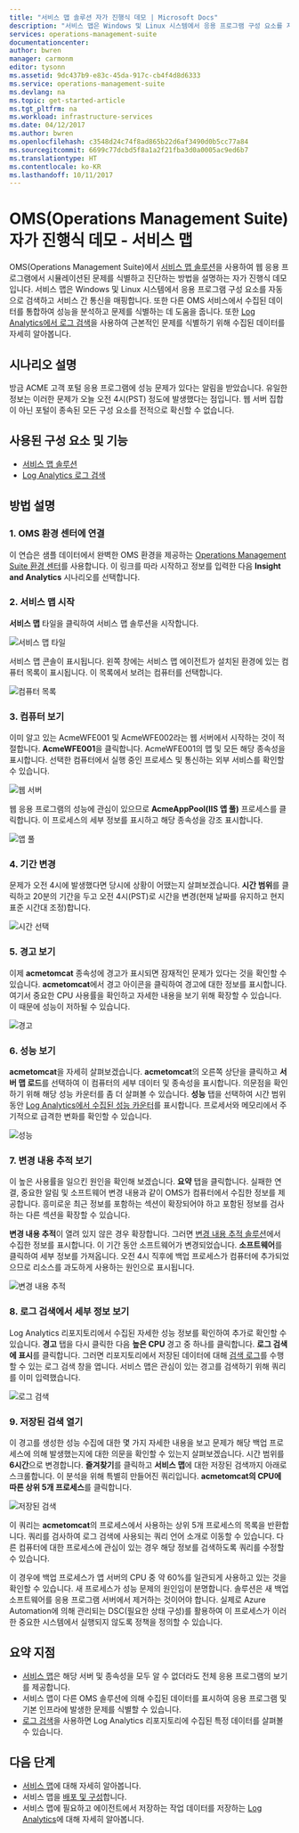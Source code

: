 ```yaml
---
title: "서비스 맵 솔루션 자가 진행식 데모 | Microsoft Docs"
description: "서비스 맵은 Windows 및 Linux 시스템에서 응용 프로그램 구성 요소를 자동으로 검색하여 서비스 간 통신을 매핑하는 OMS(Operations Management Suite)의 솔루션입니다.  서비스 맵을 사용하여 웹 응용 프로그램에서 시뮬레이션된 문제를 식별하고 진단하는 방법을 설명하는 자가 진행식 데모입니다."
services: operations-management-suite
documentationcenter: 
author: bwren
manager: carmonm
editor: tysonn
ms.assetid: 9dc437b9-e83c-45da-917c-cb4f4d8d6333
ms.service: operations-management-suite
ms.devlang: na
ms.topic: get-started-article
ms.tgt_pltfrm: na
ms.workload: infrastructure-services
ms.date: 04/12/2017
ms.author: bwren
ms.openlocfilehash: c3548d24c74f8ad865b22d6af3490d0b5cc77a84
ms.sourcegitcommit: 6699c77dcbd5f8a1a2f21fba3d0a0005ac9ed6b7
ms.translationtype: HT
ms.contentlocale: ko-KR
ms.lasthandoff: 10/11/2017
---
```

# <a name="operations-management-suite-oms-self-paced-demo---service-map"></a>OMS(Operations Management Suite) 자가 진행식 데모 - 서비스 맵
OMS(Operations Management Suite)에서 [서비스 맵 솔루션](operations-management-suite-service-map.md)을 사용하여 웹 응용 프로그램에서 시뮬레이션된 문제를 식별하고 진단하는 방법을 설명하는 자가 진행식 데모입니다.  서비스 맵은 Windows 및 Linux 시스템에서 응용 프로그램 구성 요소를 자동으로 검색하고 서비스 간 통신을 매핑합니다.  또한 다른 OMS 서비스에서 수집된 데이터를 통합하여 성능을 분석하고 문제를 식별하는 데 도움을 줍니다.  또한 [Log Analytics에서 로그 검색](../log-analytics/log-analytics-log-searches.md)을 사용하여 근본적인 문제를 식별하기 위해 수집된 데이터를 자세히 알아봅니다.


## <a name="scenario-description"></a>시나리오 설명
방금 ACME 고객 포털 응용 프로그램에 성능 문제가 있다는 알림을 받았습니다.  유일한 정보는 이러한 문제가 오늘 오전 4시(PST) 정도에 발생했다는 점입니다.  웹 서버 집합이 아닌 포털이 종속된 모든 구성 요소를 전적으로 확신할 수 없습니다.  

## <a name="components-and-features-used"></a>사용된 구성 요소 및 기능
- [서비스 맵 솔루션](operations-management-suite-service-map.md)
- [Log Analytics 로그 검색](../log-analytics/log-analytics-log-searches.md)


## <a name="walk-through"></a>방법 설명

### <a name="1-connect-to-the-oms-experience-center"></a>1. OMS 환경 센터에 연결
이 연습은 샘플 데이터에서 완벽한 OMS 환경을 제공하는 [Operations Management Suite 환경 센터](https://experience.mms.microsoft.com/)를 사용합니다. 이 링크를 따라 시작하고 정보를 입력한 다음 **Insight and Analytics** 시나리오를 선택합니다.


### <a name="2-start-service-map"></a>2. 서비스 맵 시작
**서비스 맵** 타일을 클릭하여 서비스 맵 솔루션을 시작합니다.

![서비스 맵 타일](media/operations-management-suite-walkthrough-servicemap/tile.png)

서비스 맵 콘솔이 표시됩니다.  왼쪽 창에는 서비스 맵 에이전트가 설치된 환경에 있는 컴퓨터 목록이 표시됩니다.  이 목록에서 보려는 컴퓨터를 선택합니다.

![컴퓨터 목록](media/operations-management-suite-walkthrough-servicemap/computer-list.png)


### <a name="3-view-computer"></a>3. 컴퓨터 보기
이미 알고 있는 AcmeWFE001 및 AcmeWFE002라는 웹 서버에서 시작하는 것이 적절합니다.  **AcmeWFE001**을 클릭합니다.  AcmeWFE001의 맵 및 모든 해당 종속성을 표시합니다.  선택한 컴퓨터에서 실행 중인 프로세스 및 통신하는 외부 서비스를 확인할 수 있습니다.

![웹 서버](media/operations-management-suite-walkthrough-servicemap/web-server.png)

웹 응용 프로그램의 성능에 관심이 있으므로 **AcmeAppPool(IIS 앱 풀)** 프로세스를 클릭합니다.  이 프로세스의 세부 정보를 표시하고 해당 종속성을 강조 표시합니다.  

![앱 풀](media/operations-management-suite-walkthrough-servicemap/app-pool.png)


### <a name="4-change-time-window"></a>4. 기간 변경

문제가 오전 4시에 발생했다면 당시에 상황이 어땠는지 살펴보겠습니다. **시간 범위**를 클릭하고 20분의 기간을 두고 오전 4시(PST)로 시간을 변경(현재 날짜를 유지하고 현지 표준 시간대 조정)합니다.

![시간 선택](./media/operations-management-suite-walkthrough-servicemap/time-picker.png)


### <a name="5-view-alert"></a>5. 경고 보기

이제 **acmetomcat** 종속성에 경고가 표시되면 잠재적인 문제가 있다는 것을 확인할 수 있습니다.  **acmetomcat**에서 경고 아이콘을 클릭하여 경고에 대한 정보를 표시합니다.  여기서 중요한 CPU 사용률을 확인하고 자세한 내용을 보기 위해 확장할 수 있습니다.  이 때문에 성능이 저하될 수 있습니다. 

![경고](./media/operations-management-suite-walkthrough-servicemap/alert.png)


### <a name="6-view-performance"></a>6. 성능 보기

**acmetomcat**을 자세히 살펴보겠습니다.  **acmetomcat**의 오른쪽 상단을 클릭하고 **서버 맵 로드**를 선택하여 이 컴퓨터의 세부 데이터 및 종속성을 표시합니다. 의문점을 확인하기 위해 해당 성능 카운터를 좀 더 살펴볼 수 있습니다.  **성능** 탭을 선택하여 시간 범위 동안 [Log Analytics에서 수집된 성능 카운터](../log-analytics/log-analytics-data-sources-performance-counters.md)를 표시합니다.  프로세서와 메모리에서 주기적으로 급격한 변화를 확인할 수 있습니다.

![성능](./media/operations-management-suite-walkthrough-servicemap/performance.png)


### <a name="7-view-change-tracking"></a>7. 변경 내용 추적 보기
이 높은 사용률을 일으킨 원인을 확인해 보겠습니다.  **요약** 탭을 클릭합니다.  실패한 연결, 중요한 알림 및 소프트웨어 변경 내용과 같이 OMS가 컴퓨터에서 수집한 정보를 제공합니다.  흥미로운 최근 정보를 포함하는 섹션이 확장되어야 하고 포함된 정보를 검사하는 다른 섹션을 확장할 수 있습니다.


**변경 내용 추적**이 열려 있지 않은 경우 확장합니다.  그러면 [변경 내용 추적 솔루션](../log-analytics/log-analytics-change-tracking.md)에서 수집한 정보를 표시합니다.  이 기간 동안 소프트웨어가 변경되었습니다.  **소프트웨어**를 클릭하여 세부 정보를 가져옵니다.  오전 4시 직후에 백업 프로세스가 컴퓨터에 추가되었으므로 리소스를 과도하게 사용하는 원인으로 표시됩니다.

![변경 내용 추적](./media/operations-management-suite-walkthrough-servicemap/change-tracking.png)



### <a name="8-view-details-in-log-search"></a>8. 로그 검색에서 세부 정보 보기
Log Analytics 리포지토리에서 수집된 자세한 성능 정보를 확인하여 추가로 확인할 수 있습니다.  **경고** 탭을 다시 클릭한 다음 **높은 CPU** 경고 중 하나를 클릭합니다.  **로그 검색에 표시**를 클릭합니다.  그러면 리포지토리에서 저장된 데이터에 대해 [검색 로그](../log-analytics/log-analytics-log-searches.md)를 수행할 수 있는 로그 검색 창을 엽니다.  서비스 맵은 관심이 있는 경고를 검색하기 위해 쿼리를 이미 입력했습니다.  

![로그 검색](./media/operations-management-suite-walkthrough-servicemap/log-search.png)


### <a name="9-open-saved-search"></a>9. 저장된 검색 열기
이 경고를 생성한 성능 수집에 대한 몇 가지 자세한 내용을 보고 문제가 해당 백업 프로세스에 의해 발생했는지에 대한 의문을 확인할 수 있는지 살펴보겠습니다.  시간 범위를 **6시간**으로 변경합니다.  **즐겨찾기**를 클릭하고 **서비스 맵**에 대한 저장된 검색까지 아래로 스크롤합니다.  이 분석을 위해 특별히 만들어진 쿼리입니다.  **acmetomcat의 CPU에 따른 상위 5개 프로세스**를 클릭합니다.

![저장된 검색](./media/operations-management-suite-walkthrough-servicemap/saved-search.png)


이 쿼리는 **acmetomcat**의 프로세스에서 사용하는 상위 5개 프로세스의 목록을 반환합니다.  쿼리를 검사하여 로그 검색에 사용되는 쿼리 언어 소개로 이동할 수 있습니다.  다른 컴퓨터에 대한 프로세스에 관심이 있는 경우 해당 정보를 검색하도록 쿼리를 수정할 수 있습니다.

이 경우에 백업 프로세스가 앱 서버의 CPU 중 약 60%를 일관되게 사용하고 있는 것을 확인할 수 있습니다.  새 프로세스가 성능 문제의 원인임이 분명합니다.  솔루션은 새 백업 소프트웨어를 응용 프로그램 서버에서 제거하는 것이어야 합니다.  실제로 Azure Automation에 의해 관리되는 DSC(필요한 상태 구성)를 활용하여 이 프로세스가 이러한 중요한 시스템에서 실행되지 않도록 정책을 정의할 수 있습니다.


## <a name="summary-points"></a>요약 지점
- [서비스 맵](operations-management-suite-service-map.md)은 해당 서버 및 종속성을 모두 알 수 없더라도 전체 응용 프로그램의 보기를 제공합니다.
- 서비스 맵이 다른 OMS 솔루션에 의해 수집된 데이터를 표시하여 응용 프로그램 및 기본 인프라에 발생한 문제를 식별할 수 있습니다.
- [로그 검색](../log-analytics/log-analytics-log-searches.md)을 사용하면 Log Analytics 리포지토리에 수집된 특정 데이터를 살펴볼 수 있습니다.    

## <a name="next-steps"></a>다음 단계
- [서비스 맵](operations-management-suite-service-map.md)에 대해 자세히 알아봅니다.
- 서비스 맵을 [배포 및 구성](operations-management-suite-service-map-configure.md)합니다.
- 서비스 맵에 필요하고 에이전트에서 저장하는 작업 데이터를 저장하는 [Log Analytics](../log-analytics/log-analytics-overview.md)에 대해 자세히 알아봅니다.